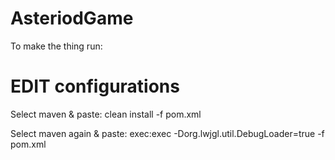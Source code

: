 # AsteriodGame

To make the thing run:

# EDIT configurations
Select maven & paste: clean install -f pom.xml 

Select maven again & paste: exec:exec -Dorg.lwjgl.util.DebugLoader=true -f pom.xml

